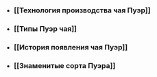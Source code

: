 - ### [[Технология производства чая Пуэр]]
- ### [[Типы Пуэр чая]]
- ### [[История появления чая Пуэр]]
- ### [[Знаменитые сорта Пуэра]]
